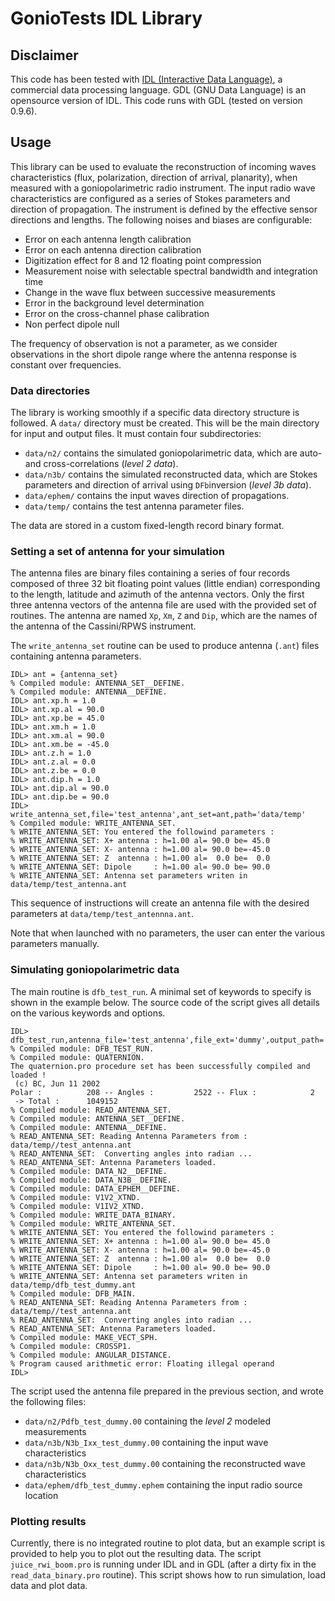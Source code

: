 # GonioTests IDL Library

## Disclaimer

This code has been tested with [IDL (Interactive Data Language)](http://www.harrisgeospatial.com/ProductsandSolutions/GeospatialProducts/IDL.aspx), 
a commercial data processing language. GDL (GNU Data Language) is an opensource version of IDL. 
This code runs with GDL (tested on version 0.9.6).

## Usage

This library can be used to evaluate the reconstruction of incoming waves 
characteristics (flux, polarization, direction of arrival, planarity), when
measured with a goniopolarimetric radio instrument. The input radio wave 
characteristics are configured as a series of Stokes parameters and direction
of propagation. The instrument is defined by the effective sensor directions 
and lengths. The following noises and biases are configurable:
* Error on each antenna length calibration
* Error on each antenna direction calibration
* Digitization effect for 8 and 12 floating point compression
* Measurement noise with selectable spectral bandwidth and integration time
* Change in the wave flux between successive measurements
* Error in the background level determination
* Error on the cross-channel phase calibration
* Non perfect dipole null

The frequency of observation is not a parameter, as we consider observations in
the short dipole range where the antenna response is constant over frequencies.

### Data directories

The library is working smoothly if a specific data directory structure is 
followed. A `data/` directory must be created. This will be the main directory
for input and output files. It must contain four subdirectories:

* `data/n2/`  contains the simulated goniopolarimetric data, which are auto- 
and cross-correlations (*level 2 data*).  
* `data/n3b/` contains the simulated reconstructed data, which are Stokes 
parameters and direction of arrival using `DFb`inversion (*level 3b data*).  
* `data/ephem/` contains the input waves direction of propagations.  
* `data/temp/` contains the test antenna parameter files. 

The data are stored in a custom fixed-length record binary format. 
 
### Setting a set of antenna for your simulation

The antenna files are binary files containing 
a series of four records composed of three 32 bit floating point values (little 
endian) corresponding to the length, latitude and azimuth of the antenna 
vectors. Only the first three antenna vectors of the antenna file are used with 
the provided set of routines. The antenna are named `Xp`, `Xm`, `Z` and `Dip`, 
which are the names of the antenna of the Cassini/RPWS instrument. 

The `write_antenna_set` routine can be used to produce antenna (`.ant`) files 
containing antenna parameters. 

```idl
IDL> ant = {antenna_set}
% Compiled module: ANTENNA_SET__DEFINE.
% Compiled module: ANTENNA__DEFINE.
IDL> ant.xp.h = 1.0
IDL> ant.xp.al = 90.0
IDL> ant.xp.be = 45.0
IDL> ant.xm.h = 1.0
IDL> ant.xm.al = 90.0
IDL> ant.xm.be = -45.0
IDL> ant.z.h = 1.0
IDL> ant.z.al = 0.0
IDL> ant.z.be = 0.0
IDL> ant.dip.h = 1.0
IDL> ant.dip.al = 90.0
IDL> ant.dip.be = 90.0
IDL> write_antenna_set,file='test_antenna',ant_set=ant,path='data/temp'
% Compiled module: WRITE_ANTENNA_SET.
% WRITE_ANTENNA_SET: You entered the followind parameters : 
% WRITE_ANTENNA_SET: X+ antenna : h=1.00 al= 90.0 be= 45.0
% WRITE_ANTENNA_SET: X- antenna : h=1.00 al= 90.0 be=-45.0
% WRITE_ANTENNA_SET: Z  antenna : h=1.00 al=  0.0 be=  0.0
% WRITE_ANTENNA_SET: Dipole     : h=1.00 al= 90.0 be= 90.0
% WRITE_ANTENNA_SET: Antenna set parameters writen in data/temp/test_antenna.ant
```
This sequence of instructions will create an antenna file with the desired 
parameters at `data/temp/test_antennna.ant`.

Note that when launched with no parameters, the user can enter the various 
parameters manually.

### Simulating goniopolarimetric data 

The main routine is `dfb_test_run`. A minimal set of keywords to specify is 
shown in the example below. The source code of the script gives all details 
on the various keywords and options.

```idl
IDL> dfb_test_run,antenna_file='test_antenna',file_ext='dummy',output_path='data/'
% Compiled module: DFB_TEST_RUN.
% Compiled module: QUATERNION.
The quaternion.pro procedure set has been successfully compiled and loaded ! 
 (c) BC, Jun 11 2002
Polar :          208 -- Angles :         2522 -- Flux :            2
 -> Total :      1049152
% Compiled module: READ_ANTENNA_SET.
% Compiled module: ANTENNA_SET__DEFINE.
% Compiled module: ANTENNA__DEFINE.
% READ_ANTENNA_SET: Reading Antenna Parameters from : data/temp//test_antenna.ant
% READ_ANTENNA_SET:  Converting angles into radian ...
% READ_ANTENNA_SET: Antenna Parameters loaded.
% Compiled module: DATA_N2__DEFINE.
% Compiled module: DATA_N3B__DEFINE.
% Compiled module: DATA_EPHEM__DEFINE.
% Compiled module: V1V2_XTND.
% Compiled module: V1IV2_XTND.
% Compiled module: WRITE_DATA_BINARY.
% Compiled module: WRITE_ANTENNA_SET.
% WRITE_ANTENNA_SET: You entered the followind parameters : 
% WRITE_ANTENNA_SET: X+ antenna : h=1.00 al= 90.0 be= 45.0
% WRITE_ANTENNA_SET: X- antenna : h=1.00 al= 90.0 be=-45.0
% WRITE_ANTENNA_SET: Z  antenna : h=1.00 al=  0.0 be=  0.0
% WRITE_ANTENNA_SET: Dipole     : h=1.00 al= 90.0 be= 90.0
% WRITE_ANTENNA_SET: Antenna set parameters writen in data/temp/dfb_test_dummy.ant
% Compiled module: DFB_MAIN.
% READ_ANTENNA_SET: Reading Antenna Parameters from : data/temp//test_antenna.ant
% READ_ANTENNA_SET:  Converting angles into radian ...
% READ_ANTENNA_SET: Antenna Parameters loaded.
% Compiled module: MAKE_VECT_SPH.
% Compiled module: CROSSP1.
% Compiled module: ANGULAR_DISTANCE.
% Program caused arithmetic error: Floating illegal operand
IDL> 
```
The script used the antenna file prepared in the previous section, and wrote 
the following files:

* `data/n2/Pdfb_test_dummy.00` containing the *level 2* modeled measurements
* `data/n3b/N3b_Ixx_test_dummy.00` containing the input wave characteristics
* `data/n3b/N3b_Oxx_test_dummy.00` containing the reconstructed wave characteristics
* `data/ephem/dfb_test_dummy.ephem` containing the input radio source location

### Plotting results

Currently, there is no integrated routine to plot data, but an example script
is provided to help you to plot out the resulting data. The script 
`juice_rwi_boom.pro` is running under IDL and in GDL (after a dirty
fix in the `read_data_binary.pro` routine). This script shows how to run 
simulation, load data and plot data. 

